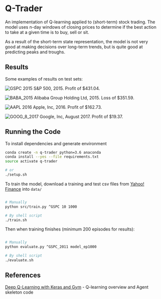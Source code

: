 # Q-Trader

An implementation of Q-learning applied to (short-term) stock trading. The model uses n-day windows of closing prices to determine if the best action to take at a given time is to buy, sell or sit.

As a result of the short-term state representation, the model is not very good at making decisions over long-term trends, but is quite good at predicting peaks and troughs.

## Results

Some examples of results on test sets:

![GSPC 2015](https://github.com/edwardhdlu/q-trader/blob/master/images/^GSPC_2015.png)
S&P 500, 2015. Profit of $431.04.

![BABA_2015](https://github.com/edwardhdlu/q-trader/blob/master/images/BABA_2015.png)
Alibaba Group Holding Ltd, 2015. Loss of $351.59.

![AAPL 2016](https://github.com/edwardhdlu/q-trader/blob/master/images/AAPL_2016.png)
Apple, Inc, 2016. Profit of $162.73.

![GOOG_8_2017](https://github.com/edwardhdlu/q-trader/blob/master/images/GOOG_8_2017.png)
Google, Inc, August 2017. Profit of $19.37.

## Running the Code

To install dependencies and generate environment
```bash
conda create -n q-trader python=3.6 anaconda
conda install --yes --file requirements.txt
source activate q-trader

# or
./setup.sh

```

To train the model, download a training and test csv files from [Yahoo! Finance](https://ca.finance.yahoo.com/quote/%5EGSPC/history?p=%5EGSPC) into `data/`
```bash

# Manually
python src/train.py ^GSPC 10 1000

# By shell script
./train.sh

```

Then when training finishes (minimum 200 episodes for results):
```bash

# Manually
python evaluate.py ^GSPC_2011 model_ep1000

# By shell script
./evaluate.sh

```

## References

[Deep Q-Learning with Keras and Gym](https://keon.io/deep-q-learning/) - Q-learning overview and Agent skeleton code